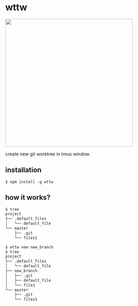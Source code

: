 # wttw

<kbd><img width="400" src="https://user-images.githubusercontent.com/286950/44774937-5e07dc00-abaf-11e8-8adf-f91685358699.gif"/></kbd>

create new git worktree in tmux window.

## installation

```
$ npm install -g wttw
```

## how it works?

```sh
$ tree
project
├── .default_files
│   └── default_file
└── master
    ├── .git
    └── files1

$ wttw new new_branch
$ tree
project
├── .default_files
│   └── default_file
├── new_branch
│   ├── .git
│   ├── default_file
│   └── file1
└── master
    ├── .git
    └── files1
```
